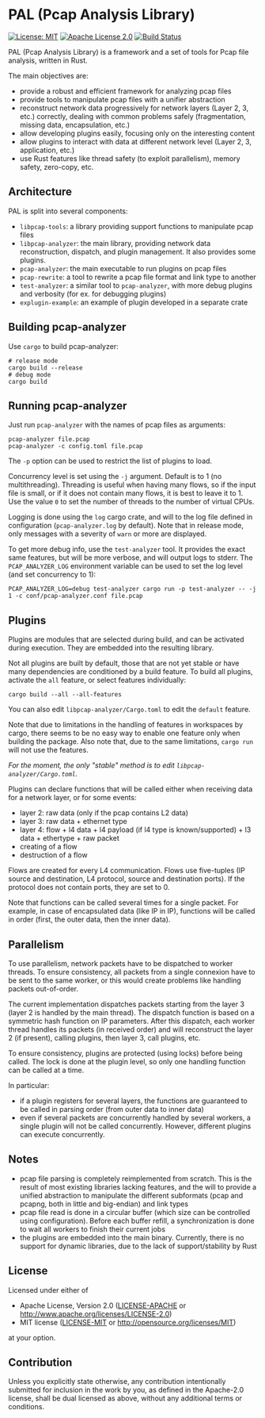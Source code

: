 # PAL (Pcap Analysis Library)

[![License: MIT](https://img.shields.io/badge/License-MIT-yellow.svg)](./LICENSE-MIT)
[![Apache License 2.0](https://img.shields.io/badge/License-Apache%202.0-blue.svg)](./LICENSE-APACHE)
[![Build Status](https://travis-ci.org/rusticata/pcap-analyzer.svg?branch=master)](https://travis-ci.org/rusticata/pcap-analyzer)

PAL (Pcap Analysis Library) is a framework and a set of tools for Pcap file analysis, written in
Rust.

The main objectives are:

- provide a robust and efficient framework for analyzing pcap files
- provide tools to manipulate pcap files with a unifier abstraction
- reconstruct network data progressively for network layers (Layer 2, 3, etc.) correctly, dealing
  with common problems safely (fragmentation, missing data, encapsulation, etc.)
- allow developing plugins easily, focusing only on the interesting content
- allow plugins to interact with data at different network level (Layer 2, 3, application, etc.)
- use Rust features like thread safety (to exploit parallelism), memory safety, zero-copy, etc.

## Architecture

PAL is split into several components:

- `libpcap-tools`: a library providing support functions to manipulate pcap files
- `libpcap-analyzer`: the main library, providing network data reconstruction, dispatch, and plugin
  management. It also provides some plugins.
- `pcap-analyzer`: the main executable to run plugins on pcap files
- `pcap-rewrite`: a tool to rewrite a pcap file format and link type to another
- `test-analyzer`: a similar tool to `pcap-analyzer`, with more debug plugins and verbosity (for ex. for debugging
  plugins)
- `explugin-example`: an example of plugin developed in a separate crate

## Building pcap-analyzer

Use `cargo` to build pcap-analyzer:

```
# release mode
cargo build --release
# debug mode
cargo build
```

## Running pcap-analyzer

Just run `pcap-analyzer` with the names of pcap files as arguments:

```
pcap-analyzer file.pcap
pcap-analyzer -c config.toml file.pcap
```

The `-p` option can be used to restrict the list of plugins to load.

Concurrency level is set using the `-j` argument. Default is to 1 (no multithreading).
Threading is useful when having many flows, so if the input file is small, or if it does not contain
many flows, it is best to leave it to 1.
Use the value `0` to set the number of threads to the number of virtual CPUs.

Logging is done using the `log` cargo crate, and will to the log file defined
in configuration (`pcap-analyzer.log` by default).
Note that in release mode, only messages with a severity of `warn` or more are displayed.

To get more debug info, use the `test-analyzer` tool. It provides the exact same features, but will
be more verbose, and will output logs to stderr. The `PCAP_ANALYZER_LOG` environment variable can be
used to set the log level (and set concurrency to 1):

```
PCAP_ANALYZER_LOG=debug test-analyzer cargo run -p test-analyzer -- -j 1 -c conf/pcap-analyzer.conf file.pcap
```

## Plugins

Plugins are modules that are selected during build, and can be activated during execution. They are
embedded into the resulting library.

Not all plugins are built by default, those that are not yet stable or have many dependencies are
conditioned by a build feature. To build all plugins, activate the `all` feature, or select features
individually:

```
cargo build --all --all-features
```

You can also edit `libpcap-analyzer/Cargo.toml` to edit the `default` feature.

Note that due to limitations in the handling of features in workspaces by cargo, there seems to be
no easy way to enable one feature only when building the package.
Also note that, due to the same limitations, `cargo run` will not use the features.

*For the moment, the only "stable" method is to edit `libpcap-analyzer/Cargo.toml`.*

Plugins can declare functions that will be called either when receiving data for a network layer, or
for some events:

- layer 2: raw data (only if the pcap contains L2 data)
- layer 3: raw data + ethernet type
- layer 4: flow + l4 data + l4 payload (if l4 type is known/supported) + l3 data + ethertype + raw packet
- creating of a flow
- destruction of a flow

Flows are created for every L4 communication. Flows use five-tuples (IP source and destination, L4
protocol, source and destination ports). If the protocol does not contain ports, they are set to 0.

Note that functions can be called several times for a single packet. For example, in case of
encapsulated data (like IP in IP), functions will be called in order (first, the outer data, then
the inner data).

## Parallelism

To use parallelism, network packets have to be dispatched to worker threads. To ensure consistency,
all packets from a single connexion have to be sent to the same worker, or this would create
problems like handling packets out-of-order.

The current implementation dispatches packets starting from the layer 3 (layer 2 is handled by the
main thread). The dispatch function is based on a symmetric hash function on IP parameters.
After this dispatch, each worker thread handles its packets (in received order) and will reconstruct
the layer 2 (if present), calling plugins, then layer 3, call plugins, etc.

To ensure consistency, plugins are protected (using locks) before being called. The lock is done at
the plugin level, so only one handling function can be called at a time.

In particular:

- if a plugin registers for several layers, the functions are guaranteed to be called in parsing
  order (from outer data to inner data)
- even if several packets are concurrently handled by several workers, a single plugin will not be
  called concurrently. However, different plugins can execute concurrently.

## Notes

- pcap file parsing is completely reimplemented from scratch. This is the result of most existing
  libraries lacking features, and the will to provide a unified abstraction to manipulate the
  different subformats (pcap and pcapng, both in little and big-endian) and link types
- pcap file read is done in a circular buffer (which size can be controlled using configuration).
  Before each buffer refill, a synchronization is done to wait all workers to finish their current
  jobs
- the plugins are embedded into the main binary. Currently, there is no support for dynamic
  libraries, due to the lack of support/stability by Rust

## License

Licensed under either of

 * Apache License, Version 2.0
   ([LICENSE-APACHE](LICENSE-APACHE) or http://www.apache.org/licenses/LICENSE-2.0)
 * MIT license
   ([LICENSE-MIT](LICENSE-MIT) or http://opensource.org/licenses/MIT)

at your option.

## Contribution

Unless you explicitly state otherwise, any contribution intentionally submitted
for inclusion in the work by you, as defined in the Apache-2.0 license, shall be
dual licensed as above, without any additional terms or conditions.
